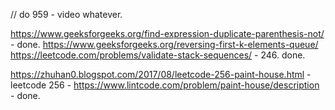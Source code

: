 // do 959 - video whatever.

https://www.geeksforgeeks.org/find-expression-duplicate-parenthesis-not/ - done.
https://www.geeksforgeeks.org/reversing-first-k-elements-queue/ 
https://leetcode.com/problems/validate-stack-sequences/ - 246. done. 


https://zhuhan0.blogspot.com/2017/08/leetcode-256-paint-house.html  - leetcode 256 -
https://www.lintcode.com/problem/paint-house/description   - done.
